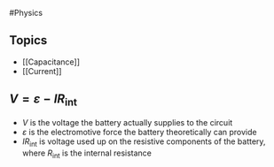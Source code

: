 #Physics 
## Topics
* [[Capacitance]]
* [[Current]]
## $\displaystyle V=\varepsilon-IR_{\text{int}}$
* $\displaystyle V$ is the voltage the battery actually supplies to the circuit
* $\displaystyle \varepsilon$ is the electromotive force the battery theoretically can provide
* $\displaystyle IR_{\text{int}}$ is voltage used up on the resistive components of the battery, where $\displaystyle R_{\text{int}}$ is the internal resistance